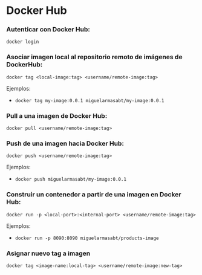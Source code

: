 # Docker Hub

### Autenticar con Docker Hub:
```shell script
docker login
```

### Asociar imagen local al repositorio remoto de imágenes de DockerHub:
```shell script
docker tag <local-image:tag> <username/remote-image:tag>
```
Ejemplos: 
- `docker tag my-image:0.0.1 miguelarmasabt/my-image:0.0.1`

### Pull a una imagen de Docker Hub:
```shell script
docker pull <username/remote-image:tag>
```

### Push de una imagen hacia Docker Hub:
```shell script
docker push <username/remote-image:tag>
```
Ejemplos: 
- `docker push miguelarmasabt/my-image:0.0.1`

### Construir un contenedor a partir de una imagen en Docker Hub:
```shell script
docker run -p <local-port>:<internal-port> <username/remote-image:tag>
```
Ejemplos:
- `docker run -p 8090:8090 miguelarmasabt/products-image`

### Asignar nuevo tag a imagen
```shell script
docker tag <image-name:local-tag> <username/remote-image:new-tag>
```